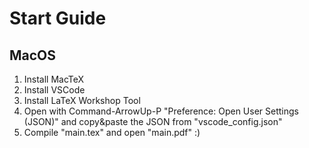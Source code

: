 # Start Guide
## MacOS

1. Install MacTeX
2. Install VSCode
3. Install LaTeX Workshop Tool 
4. Open with Command-ArrowUp-P "Preference: Open User Settings (JSON)" and copy&paste the JSON from "vscode_config.json"
5. Compile "main.tex" and open "main.pdf" :) 
